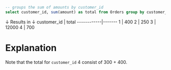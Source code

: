 ```sql
-- groups the sum of amounts by customer_id
select customer_id, sum(amount) as total from Orders group by customer_id;
```
↓ Results in ↓
customer_id | total
------------|-------
1           | 400
2           | 250
3           | 12000
4           | 700

# Explanation
Note that the total for `customer_id` 4 consist of 300 + 400.